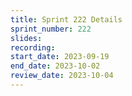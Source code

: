 ```yaml
---
title: Sprint 222 Details
sprint_number: 222
slides:
recording:
start_date: 2023-09-19
end_date: 2023-10-02
review_date: 2023-10-04
---
```

